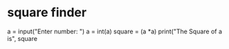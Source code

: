 # square finder 
a = input("Enter number: ")
a = int(a)
square = (a *a)
print("The Square of a is", square